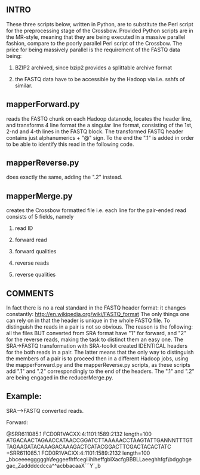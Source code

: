 INTRO
-------------
These three scripts below, written in Python, are to substitute the Perl script for the preprocessing stage of the Crossbow.
Provided Python scripts are in the MR-style, meaning that they are being executed in a massive parallel fashion, compare to the poorly parallel  Perl script of the Crossbow.
The price for being massively parallel is the requirement of the FASTQ data being:

1) BZIP2 archived, since bzip2 provides  a splittable archive format

2) the FASTQ data have to be accessible by the Hadoop via i.e. sshfs of similar.

mapperForward.py
---------------

reads the FASTQ chunk on each Hadoop datanode, locates the header line, and transforms 4 line format the a singular line format, consisting of the 1st, 2-nd and 4-th lines in the FASTQ block.
The transformed FASTQ header contains just alphanumerics + "@" sign. To the end the ".1" is added in order to be able to identify this read in the following code.

mapperReverse.py
----------------
does exactly the  same, adding the ".2" instead.


mapperMerge.py
-----------------

creates the Crossbow formatted file i.e. each line for the pair-ended read consists of 5 fields, namely

1) read ID

2) forward read

3) forward qualities

4) reverse reads

5) reverse qualities


COMMENTS
-------------
In fact there is no a real standard in the FASTQ header format: it changes constantly: http://en.wikipedia.org/wiki/FASTQ_format
The only things one can rely on in that the header is unique in the whole FASTQ file.
To distinguish the reads in a pair is not so obvious. The reason is the following:
all the files BUT converted from SRA format have "1" for forward, and "2" for the reverse reads, making the task to distinct them an easy one.
The SRA->FASTQ transformation with SRA-toolkit created IDENTICAL headers for the both reads in a pair.
The latter means that the only way to distinguish the members of a pair is to proceed then in a different Hadoop jobs, using the mapperForward.py and the mapperReverse.py scripts, as these scripts add  ".1" and ".2" correspondingly to  the end of the  headers. 
The ".1" and ".2" are being engaged in the reducerMerge.py.

Example:
------------
SRA-->FASTQ converted reads.

Forward:

@SRR611085.1 FCD0R1VACXX:4:1101:1589:2132 length=100
ATGACAACTAGAACCATAACCGGATCTTAAAAACCTAAGTATTGANNNTTTGTTAGAAGATACAAAGACAAAGACTCATACGGACTTCGACTACACTATC
+SRR611085.1 FCD0R1VACXX:4:1101:1589:2132 length=100
_bbceeeegggggh\feggeefhffcegiiihiheffgbIXacfgBBBLLaeeghhfgf\bdggbgegac_Zaddddcdcca^^acbbacaaX```Y`_b
